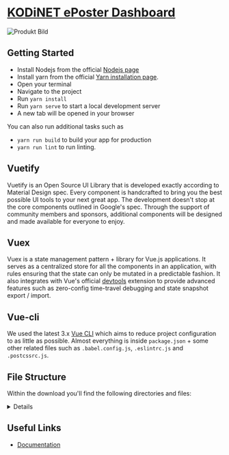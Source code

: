 # [KODiNET ePoster Dashboard](http://kodizabbix/)

![Produkt Bild](https://i.imgur.com/x9QlwwL.png)

[comment]: <> (**Vuetify Material Dashboard PRO** is a beautiful resource built over [Vuetify]&#40;https://vuetifyjs.com/en/&#41;, [Vuex]&#40;https://vuex.vuejs.org/installation.html&#41; and [Vuejs]&#40;https://vuejs.org/&#41;. It will help you get started and quickly developing dashboards in no time. Using the Dashboard is pretty simple but requires basic knowledge of Javascript, [Vuejs]&#40;https://vuejs.org/v2/guide/&#41; and [Vue-Router]&#40;https://router.vuejs.org/en/&#41;.)

## Getting Started

- Install Nodejs from the official [Nodejs page](https://nodejs.org/en/)
- Install yarn from the official [Yarn installation page](https://classic.yarnpkg.com/en/docs/install/#windows-stable).
- Open your terminal
- Navigate to the project
- Run `yarn install`
- Run `yarn serve` to start a local development server
- A new tab will be opened in your browser

You can also run additional tasks such as

- `yarn run build` to build your app for production
- `yarn run lint` to run linting.

## Vuetify

Vuetify is an Open Source UI Library that is developed exactly according to Material Design spec. Every component is handcrafted to bring you the best possible UI tools to your next great app. The development doesn't stop at the core components outlined in Google's spec. Through the support of community members and sponsors, additional components will be designed and made available for everyone to enjoy.

## Vuex

Vuex is a state management pattern + library for Vue.js applications. It serves as a centralized store for all the components in an application, with rules ensuring that the state can only be mutated in a predictable fashion. It also integrates with Vue's official [devtools](https://github.com/vuejs/vue-devtools) extension to provide advanced features such as zero-config time-travel debugging and state snapshot export / import.

## Vue-cli

We used the latest 3.x [Vue CLI](https://github.com/vuejs/vue-cli) which aims to reduce project configuration
to as little as possible. Almost everything is inside `package.json` + some other related files such as
`.babel.config.js`, `.eslintrc.js` and `.postcssrc.js`.

## File Structure

Within the download you'll find the following directories and files:

<details>

```txt
vuetify-material-dashboard/
┣ public/
┃ ┣ android-chrome-192x192.png
┃ ┣ android-chrome-512x512.png
┃ ┣ apple-touch-icon.png
┃ ┣ favicon-16x16.png
┃ ┣ favicon-32x32.png
┃ ┣ favicon.ico
┃ ┣ index.html
┃ ┣ robots.txt
┃ ┗ site.webmanifest
┣ src/
┃ ┣ assets/
┃ ┃ ┣ clint-mckoy.jpg
┃ ┃ ┣ lock.jpg
┃ ┃ ┣ login.jpg
┃ ┃ ┣ logo.png
┃ ┃ ┣ pricing.jpg
┃ ┃ ┣ register.jpg
┃ ┃ ┣ vmd.svg
┃ ┃ ┗ vuetify.svg
┃ ┣ components/
┃ ┃ ┣ app/
┃ ┃ ┃ ┣ BarItem.vue
┃ ┃ ┃ ┣ Btn.vue
┃ ┃ ┃ ┣ Card.vue
┃ ┃ ┃ ┗ Tabs.vue
┃ ┃ ┣ Links.vue
┃ ┃ ┣ MaterialAlert.vue
┃ ┃ ┣ MaterialCard.vue
┃ ┃ ┣ MaterialChartCard.vue
┃ ┃ ┣ MaterialDropdown.vue
┃ ┃ ┣ MaterialRevealCard.vue
┃ ┃ ┣ MaterialSnackbar.vue
┃ ┃ ┣ MaterialStatsCard.vue
┃ ┃ ┣ MaterialWizard.vue
┃ ┃ ┣ PlanCard.vue
┃ ┃ ┣ TestimonyCard.vue
┃ ┃ ┗ ViewIntro.vue
┃ ┣ i18n/
┃ ┃ ┣ messages/
┃ ┃ ┃ ┣ ar.json
┃ ┃ ┃ ┗ en.json
┃ ┃ ┗ index.js
┃ ┣ layouts/
┃ ┃ ┣ default/
┃ ┃ ┃ ┣ widgets/
┃ ┃ ┃ ┃ ┣ Account.vue
┃ ┃ ┃ ┃ ┣ AccountSettings.vue
┃ ┃ ┃ ┃ ┣ DrawerHeader.vue
┃ ┃ ┃ ┃ ┣ DrawerToggle.vue
┃ ┃ ┃ ┃ ┣ GoHome.vue
┃ ┃ ┃ ┃ ┣ Notifications.vue
┃ ┃ ┃ ┃ ┗ Search.vue
┃ ┃ ┃ ┣ AppBar.vue
┃ ┃ ┃ ┣ Drawer.vue
┃ ┃ ┃ ┣ Footer.vue
┃ ┃ ┃ ┣ Index.vue
┃ ┃ ┃ ┣ List.vue
┃ ┃ ┃ ┣ ListGroup.vue
┃ ┃ ┃ ┣ ListItem.vue
┃ ┃ ┃ ┣ Settings.vue
┃ ┃ ┃ ┗ View.vue
┃ ┃ ┗ page/
┃ ┃   ┣ AppBar.vue
┃ ┃   ┣ Footer.vue
┃ ┃   ┣ Index.vue
┃ ┃   ┗ View.vue
┃ ┣ plugins/
┃ ┃ ┣ app.js
┃ ┃ ┣ chartist.js
┃ ┃ ┣ index.js
┃ ┃ ┣ vee-validate.js
┃ ┃ ┣ vue-meta.js
┃ ┃ ┣ vue-world-map.js
┃ ┃ ┣ vuetify.js
┃ ┃ ┣ vuex-pathify.js
┃ ┃ ┣ webfontloader.js
┃ ┃ ┗ world-map-vue.js
┃ ┣ router/
┃ ┃ ┗ index.js
┃ ┣ store/
┃ ┃ ┣ modules/
┃ ┃ ┃ ┣ app.js
┃ ┃ ┃ ┣ index.js
┃ ┃ ┃ ┣ sales.js
┃ ┃ ┃ ┗ user.js
┃ ┃ ┗ index.js
┃ ┣ styles/
┃ ┃ ┣ overrides.sass
┃ ┃ ┗ variables.scss
┃ ┣ util/
┃ ┃ ┣ globals.js
┃ ┃ ┣ helpers.js
┃ ┃ ┗ routes.js
┃ ┣ views/
┃ ┃ ┣ Buttons.vue
┃ ┃ ┣ Calendar.vue
┃ ┃ ┣ Charts.vue
┃ ┃ ┣ Dashboard.vue
┃ ┃ ┣ DataTables.vue
┃ ┃ ┣ Error.vue
┃ ┃ ┣ ExtendedForms.vue
┃ ┃ ┣ ExtendedTables.vue
┃ ┃ ┣ FullscreenMap.vue
┃ ┃ ┣ GoogleMaps.vue
┃ ┃ ┣ Grid.vue
┃ ┃ ┣ Icons.vue
┃ ┃ ┣ Lock.vue
┃ ┃ ┣ Login.vue
┃ ┃ ┣ Notifications.vue
┃ ┃ ┣ Pricing.vue
┃ ┃ ┣ Register.vue
┃ ┃ ┣ RegularForms.vue
┃ ┃ ┣ RegularTables.vue
┃ ┃ ┣ Rtl.vue
┃ ┃ ┣ Tabs.vue
┃ ┃ ┣ Timeline.vue
┃ ┃ ┣ Typography.vue
┃ ┃ ┣ UserProfile.vue
┃ ┃ ┣ ValidationForms.vue
┃ ┃ ┣ Widgets.vue
┃ ┃ ┗ Wizard.vue
┃ ┣ App.vue
┃ ┗ main.js
┣ .browserslistrc
┣ .editorconfig
┣ .env.local
┣ .eslintrc.js
┣ .gitignore
┣ README.md
┣ babel.config.js
┣ package.json
┣ vue.config.js
┗ yarn.lock
```

</details>

## Useful Links

- [Documentation](https://vuetifyjs.com/)
